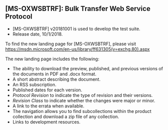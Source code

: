## [MS-OXWSBTRF]: Bulk Transfer Web Service Protocol
- [MS-OXWSBTRF] v20181001 is used to develop the test suite.
- Release date, 10/1/2018.

To find the new landing page for [MS-OXWSBTRF], please visit https://msdn.microsoft.com/en-us/library/ff631305(v=exchg.80).aspx

The new landing page includes the following:
- The ability to download the preview, published, and previous versions of the documents in PDF and .docx format.
- A short abstract describing the document.
- An RSS subscription.
- Published dates for each version.
- *Protocol Revision* to indicate the type of revision and their versions.
- *Revision Class* to indicate whether the changes were major or minor.
- A link to the errata when available.
- The navigation allows you to find subcollections within the product collection and download a zip file of any collection.
- Links to development resources.